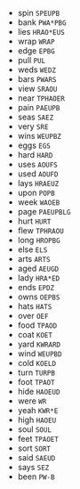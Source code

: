 * spin `SPEUPB`
* bank `PWA*PBG`
* lies `HRAO*EUS`
* wrap `WRAP`
* edge `EPBG`
* pull `PUL`
* weds `WEDZ`
* bars `PWARS`
* view `SRAOU`
* near `TPHAOER`
* pain `PAEUPB`
* seas `SAEZ`
* very `SRE`
* wins `WEUPBZ`
* eggs `EGS`
* hard `HARD`
* uses `AOUFS`
* used `AOUFD`
* lays `HRAEUZ`
* upon `POPB`
* week `WAOEB`
* page `PAEUPBLG`
* hurt `HURT`
* flew `TPHRAOU`
* long `HROPBG`
* else `ELS`
* arts `ARTS`
* aged `AEUGD`
* lady `HRA*ED`
* ends `EPDZ`
* owns `OEPBS`
* hats `HATS`
* over `OEF`
* food `TPAOD`
* coat `KOET`
* yard `KWRARD`
* wind `WEUPBD`
* cold `KOELD`
* turn `TURPB`
* foot `TPAOT`
* hide `HAOEUD`
* were `WR`
* yeah `KWR*E`
* high `HAOEU`
* soul `SOUL`
* feet `TPAOET`
* sort `SORT`
* said `SAEUD`
* says `SEZ`
* been `PW-B`

